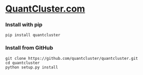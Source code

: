 <h1><a href="http://www.quantcluster.com">QuantCluster.com</a></h1>

<h3>Install with pip</h3>
<pre><code>pip install quantcluster</code></pre>

<h3>Install from GitHub</h3>
<pre><code>git clone https://github.com/quantcluster/quantcluster.git
cd quantcluster
python setup.py install</code></pre>

